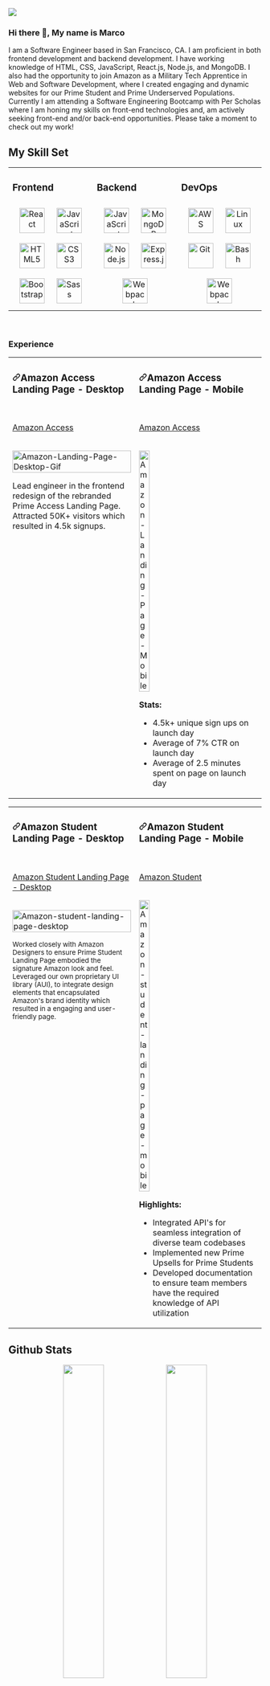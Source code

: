 
![](https://imgur.com/Am93ogl.png)
### Hi there 👋, My name is Marco
I am a Software Engineer based in San Francisco, CA. I am proficient in both frontend development and backend development. I have working knowledge of HTML, CSS, JavaScript, React.js, Node.js, and MongoDB. I also had the opportunity to join Amazon as a Military Tech Apprentice in Web and Software Development, where I created engaging and dynamic websites for our Prime Student and Prime Underserved Populations. Currently I am attending a Software Engineering Bootcamp with Per Scholas where I am honing my skills on front-end technologies and, am actively seeking front-end and/or back-end opportunities. Please take a moment to check out my work!

## My Skill Set  
<table><tr><td valign="top" width="33%">
 
### Frontend  
 
<div align="center">  
<img style="margin: 10px" src="https://profilinator.rishav.dev/skills-assets/react-original-wordmark.svg" alt="React" height="50" /> 
<img style="margin: 10px" src="https://profilinator.rishav.dev/skills-assets/javascript-original.svg" alt="JavaScript" height="50" />
<img style="margin: 10px" src="https://profilinator.rishav.dev/skills-assets/html5-original-wordmark.svg" alt="HTML5" height="50" /> 
<img style="margin: 10px" src="https://profilinator.rishav.dev/skills-assets/css3-original-wordmark.svg" alt="CSS3" height="50" />   
<img style="margin: 10px" src="https://profilinator.rishav.dev/skills-assets/bootstrap-plain.svg" alt="Bootstrap" height="50" />  
<img style="margin: 10px" src="https://profilinator.rishav.dev/skills-assets/sass-original.svg" alt="Sass" height="50" />  
</div>
</td><td valign="top" width="33%">
 
### Backend  
 
<div align="center">  
<img style="margin: 10px" src="https://profilinator.rishav.dev/skills-assets/javascript-original.svg" alt="JavaScript" height="50" />  
<img style="margin: 10px" src="https://profilinator.rishav.dev/skills-assets/mongodb-original-wordmark.svg" alt="MongoDB" height="50" />  
<img style="margin: 10px" src="https://profilinator.rishav.dev/skills-assets/nodejs-original-wordmark.svg" alt="Node.js" height="50" />  
<img style="margin: 10px" src="https://profilinator.rishav.dev/skills-assets/express-original-wordmark.svg" alt="Express.js" height="50" />  
<img style="margin: 10px" src="https://profilinator.rishav.dev/skills-assets/webpack-original.svg" alt="Webpack" height="50" />  
</div>
</td><td valign="top" width="33%">
 
### DevOps  
<div align="center">  
<img style="margin: 10px" src="https://profilinator.rishav.dev/skills-assets/amazonwebservices-original-wordmark.svg" alt="AWS" height="50" />  
<img style="margin: 10px" src="https://profilinator.rishav.dev/skills-assets/linux-original.svg" alt="Linux" height="50" />  
<img style="margin: 10px" src="https://profilinator.rishav.dev/skills-assets/git-scm-icon.svg" alt="Git" height="50" />  
<img style="margin: 10px" src="https://profilinator.rishav.dev/skills-assets/gnu_bash-icon.svg" alt="Bash" height="50" />  
<img style="margin: 10px" src="https://profilinator.rishav.dev/skills-assets/webpack-original.svg" alt="Webpack" height="50" />  
</div>
</td></tr></table> 

<br/>

### Experience
<article>
      <div>
  <div>
<table>
  <tbody><tr>
    <td width="33%" valign="top">
      <h3><a id="user-content-travelaraorg" class="anchor" aria-hidden="true" href="#travelaraorg"><svg class="octicon octicon-link" viewBox="0 0 16 16" version="1.1" width="16" height="16" aria-hidden="true"><path fill-rule="evenodd" d="M7.775 3.275a.75.75 0 001.06 1.06l1.25-1.25a2 2 0 112.83 2.83l-2.5 2.5a2 2 0 01-2.83 0 .75.75 0 00-1.06 1.06 3.5 3.5 0 004.95 0l2.5-2.5a3.5 3.5 0 00-4.95-4.95l-1.25 1.25zm-4.69 9.64a2 2 0 010-2.83l2.5-2.5a2 2 0 012.83 0 .75.75 0 001.06-1.06 3.5 3.5 0 00-4.95 0l-2.5 2.5a3.5 3.5 0 004.95 4.95l1.25-1.25a.75.75 0 00-1.06-1.06l-1.25 1.25a2 2 0 01-2.83 0z"></path></svg></a>Amazon Access Landing Page - Desktop</h3>
        <br>
        <p><a href="http://www.amazon.com/qualify" rel="nofollow">Amazon Access</a></p>
        <br>
        <a href="http://www.amazon.com/qualify" rel="nofollow">
            <img src="https://media.giphy.com/media/bBM0GcdKEIwusaVncb/giphy.gif" width="100%" alt="Amazon-Landing-Page-Desktop-Gif" data-canonical-src="[https://media0.giphy.com/media/3sbVyKmXxkxvaitZUo/giphy.gif](https://media.giphy.com/media/bBM0GcdKEIwusaVncb/giphy.gif)" style="max-width:100%;">
        </a>
        <p>Lead engineer in the frontend redesign of the rebranded Prime Access Landing Page. Attracted 50K+ visitors which resulted in 4.5k signups.</p>
    </td>
    <td width="33%" valign="top">
      <h3><a id="user-content-portfolio" class="anchor" aria-hidden="true" href="#portfolio"><svg class="octicon octicon-link" viewBox="0 0 16 16" version="1.1" width="16" height="16" aria-hidden="true"><path fill-rule="evenodd" d="M7.775 3.275a.75.75 0 001.06 1.06l1.25-1.25a2 2 0 112.83 2.83l-2.5 2.5a2 2 0 01-2.83 0 .75.75 0 00-1.06 1.06 3.5 3.5 0 004.95 0l2.5-2.5a3.5 3.5 0 00-4.95-4.95l-1.25 1.25zm-4.69 9.64a2 2 0 010-2.83l2.5-2.5a2 2 0 012.83 0 .75.75 0 001.06-1.06 3.5 3.5 0 00-4.95 0l-2.5 2.5a3.5 3.5 0 004.95 4.95l1.25-1.25a.75.75 0 00-1.06-1.06l-1.25 1.25a2 2 0 01-2.83 0z"></path></svg></a>Amazon Access Landing Page - Mobile</h3>
        <br>
        <p> <a href="http://www.amazon.com/qualify" rel="nofollow">Amazon Access</a></p>
        <br>
        <a href="http://www.amazon.com/qualify" rel="nofollow">
            <img src="https://media.giphy.com/media/ZVDf5CNuZnk8aily5d/giphy.gif" width="30%" alt="Amazon-Landing-Page-Mobile" data-canonical-src="https://media.giphy.com/media/ZVDf5CNuZnk8aily5d/giphy.gif" style="max-width:100%;">
        </a>
       <p><strong>Stats:</strong></p>
        <ul>
          <li>4.5k+ unique sign ups on launch day</li>
          <li>Average of 7% CTR on launch day</li>
          <li>Average of 2.5 minutes spent on page on launch day</li>
        </ul>
    </td>
  </tr>
</tbody></table>
</article>
      </div>
  </div>


  <article>
      <div>
  <div>
<table>
  <tbody><tr>
    <td width="33%" valign="top">
      <h3><a id="user-content-travelaraorg" class="anchor" aria-hidden="true" href="#travelaraorg"><svg class="octicon octicon-link" viewBox="0 0 16 16" version="1.1" width="16" height="16" aria-hidden="true"><path fill-rule="evenodd" d="M7.775 3.275a.75.75 0 001.06 1.06l1.25-1.25a2 2 0 112.83 2.83l-2.5 2.5a2 2 0 01-2.83 0 .75.75 0 00-1.06 1.06 3.5 3.5 0 004.95 0l2.5-2.5a3.5 3.5 0 00-4.95-4.95l-1.25 1.25zm-4.69 9.64a2 2 0 010-2.83l2.5-2.5a2 2 0 012.83 0 .75.75 0 001.06-1.06 3.5 3.5 0 00-4.95 0l-2.5 2.5a3.5 3.5 0 004.95 4.95l1.25-1.25a.75.75 0 00-1.06-1.06l-1.25 1.25a2 2 0 01-2.83 0z"></path></svg></a>Amazon Student Landing Page - Desktop</h3>
        <br>
        <p><a href="http://www.amazon.com/student" rel="nofollow">Amazon Student Landing Page - Desktop</a></p>
        <br>
        <a href="http://www.amazon.com/student" rel="nofollow">
            <img src="https://media.giphy.com/media/0ZlNFCN2frnDPj0d2M/giphy.gif" width="100%" alt="Amazon-student-landing-page-desktop" data-canonical-src="[https://media0.giphy.com/media/3sbVyKmXxkxvaitZUo/giphy.gif](https://media.giphy.com/media/0ZlNFCN2frnDPj0d2M/giphy.gif)" style="max-width:100%;">
        </a>
          <p><small>Worked closely with Amazon Designers to ensure Prime Student Landing Page embodied the signature Amazon look and feel. Leveraged our own proprietary UI library (AUI), to integrate design elements that encapsulated Amazon's brand identity which resulted in a engaging and user-friendly page.</small></p>
    </td>
    <td width="33%" valign="top">
      <h3><a id="user-content-portfolio" class="anchor" aria-hidden="true" href="#portfolio"><svg class="octicon octicon-link" viewBox="0 0 16 16" version="1.1" width="16" height="16" aria-hidden="true"><path fill-rule="evenodd" d="M7.775 3.275a.75.75 0 001.06 1.06l1.25-1.25a2 2 0 112.83 2.83l-2.5 2.5a2 2 0 01-2.83 0 .75.75 0 00-1.06 1.06 3.5 3.5 0 004.95 0l2.5-2.5a3.5 3.5 0 00-4.95-4.95l-1.25 1.25zm-4.69 9.64a2 2 0 010-2.83l2.5-2.5a2 2 0 012.83 0 .75.75 0 001.06-1.06 3.5 3.5 0 00-4.95 0l-2.5 2.5a3.5 3.5 0 004.95 4.95l1.25-1.25a.75.75 0 00-1.06-1.06l-1.25 1.25a2 2 0 01-2.83 0z"></path></svg></a>Amazon Student Landing Page - Mobile</h3>
        <br>
        <p> <a href="http://www.amazon.com/student" rel="nofollow">Amazon Student</a></p>
        <br>
        <a href="http://www.amazon.com/student" rel="nofollow">
            <img src="https://media.giphy.com/media/roczghF70QWFrpwGcL/giphy.gif" width="30%" alt="Amazon-student-landing-page-mobile" data-canonical-src="https://media.giphy.com/media/roczghF70QWFrpwGcL/giphy.gif" style="max-width:100%;">
        </a>
       <p><strong>Highlights:</strong></p>
        <ul>
          <li>Integrated  API's for seamless integration of diverse team codebases</li>
          <li>Implemented new Prime Upsells for Prime Students</li>
          <li>Developed documentation to ensure team members have the required knowledge of API utilization</li>
        </ul>
    </td>
  </tr>
</tbody></table>
</article>
      </div>
  </div>


## Github Stats  

<div align="center"><img src="https://github-readme-stats.vercel.app/api?username=HowdyPardner&show_icons=true&locale=en" align="center" width="40%"/>
<img src="https://github-readme-streak-stats.herokuapp.com/?user=HowdyPardner" align="center" width="40%"/>
</div> 
